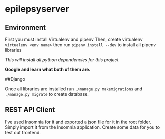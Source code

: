 # epilepsyserver

## Environment

First you must install Virtualenv and pipenv
Then,
create virtualenv `virtualenv <env name>`
then run
`pipenv install --dev`
to install all pipenv libraries

*This will install all python dependencies for this project.*

**Google and learn what both of them are.**

##Django

Once all libraries are installed run
`./manage.py makemigrations`
and
`./manage.py migrate`
to create database.


## REST API Client

I've used Insomnia for it and exported a json file for it in the root folder. Simply import it from the Insomnia application.
Create some data for you to test out frontend.




